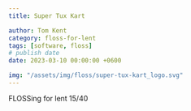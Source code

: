 ```yaml
---
title: Super Tux Kart

author: Tom Kent
category: floss-for-lent
tags: [software, floss]
# publish date
date: 2023-03-10 00:00:00 +0600

img: "/assets/img/floss/super-tux-kart_logo.svg"
---
```



FLOSSing for lent 15/40
